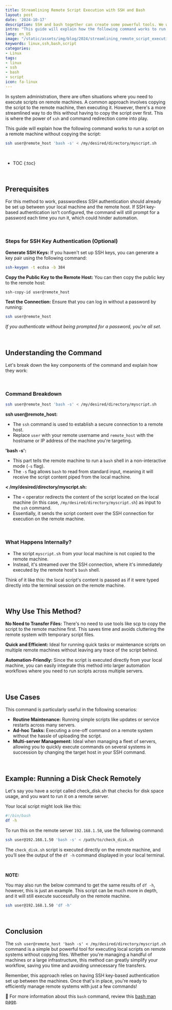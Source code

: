 ```yaml
---
title: Streamlining Remote Script Execution with SSH and Bash
layout: post
date: '2024-10-17'
description: SSH and bash together can create some powerful tools. We will streamline a great process in this blog post.
intro: "This guide will explain how the following command works to run a script on a remote machine without copying the script." 
lang: en_US
image: "/static/assets/img/blog/2024/streamlining_remote_script_execution/streamlining_remote_script_execution.jpg"
keywords: linux,ssh,bash,script
categories:
- Linux
tags:
- linux
- ssh
- bash
- script
icon: fa-linux
---
```


In system administration, there are often situations where you need to execute scripts on remote machines. A common approach involves copying the script to the remote machine, then executing it. However, there's a more streamlined way to do this without having to copy the script over first. This is where the power of `ssh` and command redirection come into play.

This guide will explain how the following command works to run a script on a remote machine without copying the script:

```bash
ssh user@remote_host 'bash -s' < /my/desired/directory/myscript.sh
```

<br>

* TOC 
{:toc}

<br>

## Prerequisites

For this method to work, passwordless SSH authentication should already be set up between your local machine and the remote host. If SSH key-based authentication isn’t configured, the command will still prompt for a password each time you run it, which could hinder automation.

<br>

### Steps for SSH Key Authentication (Optional)

**Generate SSH Keys:**
If you haven't set up SSH keys, you can generate a key pair using the following command:

```bash
ssh-keygen -t ecdsa -b 384
```

**Copy the Public Key to the Remote Host:**
You can then copy the public key to the remote host:

```bash
ssh-copy-id user@remote_host
```

**Test the Connection:**
Ensure that you can log in without a password by running:

```bash
ssh user@remote_host
```

*If you authenticate without being prompted for a password, you're all set.*

<br>

## Understanding the Command

Let's break down the key components of the command and explain how they work:

<br>

### Command Breakdown

```bash
ssh user@remote_host 'bash -s' < /my/desired/directory/myscript.sh
```

**ssh user@remote_host:**
- The `ssh` command is used to establish a secure connection to a remote host.
- Replace `user` with your remote username and `remote_host` with the hostname or IP address of the machine you're targeting.

**'bash -s':**
- This part tells the remote machine to run a `bash` shell in a non-interactive mode (`-s` flag).
- The `-s` flag allows `bash` to read from standard input, meaning it will receive the script content piped from the local machine.

**< /my/desired/directory/myscript.sh:**
- The `<` operator redirects the content of the script located on the local machine (in this case, `/my/desired/directory/myscript.sh`) as input to the `ssh` command.
- Essentially, it sends the script content over the SSH connection for execution on the remote machine.

<br>

### What Happens Internally?
- The script `myscript.sh` from your local machine is not copied to the remote machine.
- Instead, it's streamed over the SSH connection, where it's immediately executed by the remote host's `bash` shell.

Think of it like this: the local script's content is passed as if it were typed directly into the terminal session on the remote machine.

<br>

## Why Use This Method?

**No Need to Transfer Files:**
There's no need to use tools like scp to copy the script to the remote machine first. This saves time and avoids cluttering the remote system with temporary script files.

**Quick and Efficient:**
Ideal for running quick tasks or maintenance scripts on multiple remote machines without leaving any trace of the script behind.

**Automation-Friendly:**
Since the script is executed directly from your local machine, you can easily integrate this method into larger automation workflows where you need to run scripts across multiple servers.

<br>

## Use Cases

This command is particularly useful in the following scenarios:

- **Routine Maintenance:** Running simple scripts like updates or service restarts across many servers.
- **Ad-hoc Tasks:** Executing a one-off command on a remote system without the hassle of uploading the script.
- **Multi-server Management:** Ideal when managing a fleet of servers, allowing you to quickly execute commands on several systems in succession by changing the target host in your SSH command.

<br>

## Example: Running a Disk Check Remotely

Let's say you have a script called check_disk.sh that checks for disk space usage, and you want to run it on a remote server.

Your local script might look like this:

```bash
#!/bin/bash
df -h
```

To run this on the remote server `192.168.1.50`, use the following command:

```bash
ssh user@192.168.1.50 'bash -s' < /path/to/check_disk.sh
```

The `check_disk.sh` script is executed directly on the remote machine, and you’ll see the output of the `df -h` command displayed in your local terminal.

<br>

**NOTE:**

You may also run the below command to get the same results of `df -h`, however, this is just an example. This script can be much more in depth, and it will still execute successfully on the remote machine.

```bash
ssh user@192.168.1.50 'df -h'
```

<br>

## Conclusion

The `ssh user@remote_host 'bash -s' < /my/desired/directory/myscript.sh` command is a simple but powerful tool for executing local scripts on remote systems without copying files. Whether you're managing a handful of machines or a large infrastructure, this method can greatly simplify your workflow, saving you time and avoiding unnecessary file transfers.

Remember, this approach relies on having SSH key-based authentication set up between the machines. Once that's in place, you're ready to efficiently manage remote systems with just a few commands!
<br>

📝 For more information about this `bash` command, review this [bash man page](https://linux.die.net/man/1/bash).
